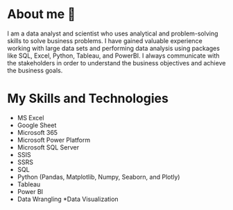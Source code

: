 # About me 👋

I am a data analyst and scientist who uses analytical and problem-solving skills to solve business problems.
I have gained valuable experience working with large data sets and performing data analysis using packages like SQL, Excel, Python, Tableau, and PowerBI.
I always communicate with the stakeholders in order to understand the business objectives and achieve the business goals.

# My Skills and Technologies

* MS Excel
* Google Sheet
* Microsoft 365
* Microsoft Power Platform
* Microsoft SQL Server
* SSIS
* SSRS
* SQL
* Python (Pandas, Matplotlib, Numpy, Seaborn, and Plotly)
* Tableau
* Power BI
* Data Wrangling
*Data Visualization

<!--
**mhdkunle474/mhdkunle474** is a ✨ _special_ ✨ repository because its `README.md` (this file) appears on your GitHub profile.

Here are some ideas to get you started:

- 🔭 I’m currently working on ...
- 🌱 I’m currently learning ...
- 👯 I’m looking to collaborate on ...
- 🤔 I’m looking for help with ...
- 💬 Ask me about ...
- 📫 How to reach me: ...
- 😄 Pronouns: ...
- ⚡ Fun fact: ...
-->
